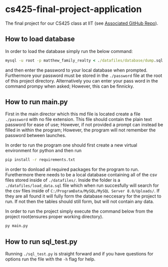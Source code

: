 # cs425-final-project-application

The final project for our CS425 class at IIT (see [Associated GitHub Repo](https://github.com/xenten9/cs425-final-project-application)).  

## How to load database

In order to load the database simply run the below command:

```cmd
mysql -u root -p matthew_family_realty < ./datafiles/database/dump.sql
```

and then enter the password to your local database when prompted.
Furthermore your password must be stored in the ```./password``` file at the root of this project directory. Alternatively you can enter your pass word in the command prompy when asked; However, this can be finnicky.

## How to run main.py

First in the main director which this md file is located create a file  ```./password``` with no file extension.
This file should contain the plain text password for ease of use; However, if not provided a prompt can instead be filled in within the program; However, the program will not remember the password between launches.

In order to run the program one should first create a new virtual environment for python and then run

```cmd
pip install -r requirements.txt
```

in order to donload all required packages for the program to run. Furethermore there needs to be a local database containing all of the csv files stored inside of ```./datafiles/```. Inside the folder is a ```./datafiles/load_data.sql``` file which when run succesfully will search for the csv files inside of ```C:/ProgramData/MySQL/MySQL Server 8.0/Uploads/```. If they are all found it will fully form the database neccesary for the project to run. If not then the tables should still form, but will not contain any data.

In order to run the project simply execute the command below from the project root(ensures proper working directory).

```cmd
py main.py
```

## How to run sql_test.py

Running ```./sql_test.py``` is straight forward and if you have questions for options run the file with the ```-h``` flag for help.

